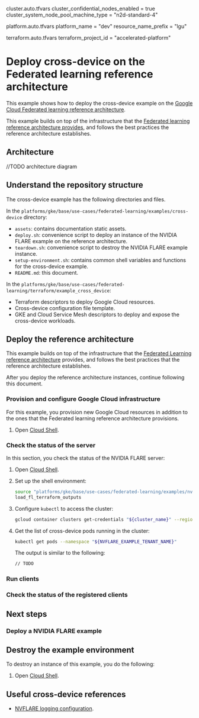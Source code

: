 cluster.auto.tfvars
cluster_confidential_nodes_enabled           = true
cluster_system_node_pool_machine_type                = "n2d-standard-4"

platform.auto.tfvars
platform_name        = "dev"
resource_name_prefix = "lgu"

terraform.auto.tfvars
terraform_project_id    = "accelerated-platform"

<!-- initialize_container_node_pools_cpu = true
initialize_container_node_pools_gpu = true
initialize_container_node_pools_tpu = true -->



# Deploy cross-device on the Federated learning reference architecture

This example shows how to deploy the cross-device example on the
[Google Cloud Federated learning reference architecture](/platforms/gke/base/use-cases/federated-learning/README.md).

This example builds on top of the infrastructure that the
[Federated learning reference architecture provides](/platforms/gke/base/use-cases/federated-learning/README.md),
and follows the best practices the reference architecture establishes.

## Architecture

//TODO architecture diagram

## Understand the repository structure

The cross-device example has the following directories and files.

In the `platforms/gke/base/use-cases/federated-learning/examples/cross-device`
directory:

- `assets`: contains documentation static assets.
- `deploy.sh`: convenience script to deploy an instance of the NVIDIA FLARE
  example on the reference architecture.
- `teardown.sh`: convenience script to destroy the NVIDIA FLARE example
  instance.
- `setup-environment.sh`: contains common shell variables and functions for the
  cross-device example.
- `README.md`: this document.

In the
`platforms/gke/base/use-cases/federated-learning/terraform/example_cross_device`:

- Terraform descriptors to deploy Google Cloud resources.
- Cross-device configuration file template.
- GKE and Cloud Service Mesh descriptors to deploy and expose the cross-device
  workloads.

## Deploy the reference architecture

This example builds on top of the infrastructure that the
[Federated Learning reference architecture](/platforms/gke/base/use-cases/federated-learning/README.md)
provides, and follows the best practices that the reference architecture
establishes.

After you deploy the reference architecture instances, continue following this
document.

### Provision and configure Google Cloud infrastructure

For this example, you provision new Google Cloud resources in addition to the
ones that the Federated learning reference architecture provisions.

1. Open [Cloud Shell](https://cloud.google.com/shell).


### Check the status of the server

In this section, you check the status of the NVIDIA FLARE server:

1. Open [Cloud Shell](https://cloud.google.com/shell).

1. Set up the shell environment:

   ```bash
   source "platforms/gke/base/use-cases/federated-learning/examples/nvflare-tff/setup-environment.sh"
   load_fl_terraform_outputs
   ```

1. Configure `kubectl` to access the cluster:

   ```bash
   gcloud container clusters get-credentials "${cluster_name}" --region "${cluster_region}" --project "${cluster_project_id}" --dns-endpoint
   ```

1. Get the list of cross-device pods running in the cluster:

   ```bash
   kubectl get pods --namespace "${NVFLARE_EXAMPLE_TENANT_NAME}"
   ```

   The output is similar to the following:

   ```bash
   // TODO
   ```

### Run clients


### Check the status of the registered clients


## Next steps


### Deploy a NVIDIA FLARE example


## Destroy the example environment

To destroy an instance of this example, you do the following:

1. Open [Cloud Shell](https://cloud.google.com/shell).

## Useful cross-device references

- [NVFLARE logging configuration](https://nvflare.readthedocs.io/en/2.4/user_guide/configurations/logging_configuration.html).

